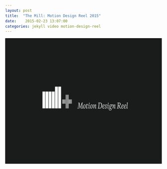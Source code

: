 ```yaml
---
layout: post
title:  "The Mill: Motion Design Reel 2015"
date:    2015-02-23 13:07:00
categories: jekyll video motion-design-reel
---
```


<div><a href='https://vimeo.com/119953947'><img
src='/assets/Mill-Motion-Design-Reel.png' width="720" height="404"
class="img-thumbnail"/></a></div>
